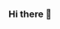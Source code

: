 ### Hi there 👋

<!--
**goodsonnj/goodsonnj** is a ✨ _special_ ✨ repository because its `README.md` (this file) appears on your GitHub profile.

Here are some ideas to get you started:

- 🔭 I’m currently working on Python and NLP in CS154
- 🌱 I’m currently learning ... how to code!
- 👯 I’m looking to collaborate on ... anything and everything that will help me learn about coding and CS.
- 🤔 I’m looking for help with ... coding.
- 💬 Ask me about ...
- 📫 How to reach me: ...
- 😄 Pronouns: ... he/him
- ⚡ Fun fact: ... I have a 3 year old chocolate labrador named Bruno at home!
-->
